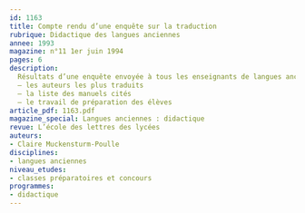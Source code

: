 ```yaml
---
id: 1163
title: Compte rendu d’une enquête sur la traduction
rubrique: Didactique des langues anciennes
annee: 1993
magazine: n°11 1er juin 1994
pages: 6
description: 
  Résultats d’une enquête envoyée à tous les enseignants de langues anciennes de l’académie de Besançon…
  – les auteurs les plus traduits
  – la liste des manuels cités
  – le travail de préparation des élèves
article_pdf: 1163.pdf
magazine_special: Langues anciennes : didactique
revue: L’école des lettres des lycées
auteurs:
- Claire Muckensturm-Poulle
disciplines:
- langues anciennes
niveau_etudes:
- classes préparatoires et concours
programmes:
- didactique
---
```

